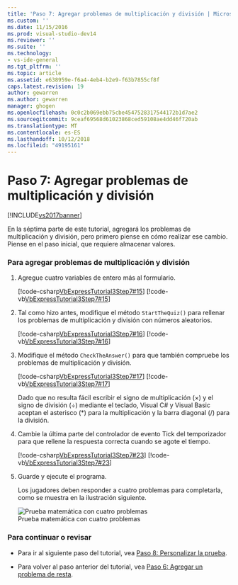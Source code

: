 ```yaml
---
title: 'Paso 7: Agregar problemas de multiplicación y división | Microsoft Docs'
ms.custom: ''
ms.date: 11/15/2016
ms.prod: visual-studio-dev14
ms.reviewer: ''
ms.suite: ''
ms.technology:
- vs-ide-general
ms.tgt_pltfrm: ''
ms.topic: article
ms.assetid: e638959e-f6a4-4eb4-b2e9-f63b7855cf8f
caps.latest.revision: 19
author: gewarren
ms.author: gewarren
manager: ghogen
ms.openlocfilehash: 0c0c2b069ebb75cbe4547528317544172b1d7ae2
ms.sourcegitcommit: 9ceaf69568d61023868ced59108ae4dd46f720ab
ms.translationtype: MT
ms.contentlocale: es-ES
ms.lasthandoff: 10/12/2018
ms.locfileid: "49195161"
---
```

# <a name="step-7-add-multiplication-and-division-problems"></a>Paso 7: Agregar problemas de multiplicación y división
[!INCLUDE[vs2017banner](../includes/vs2017banner.md)]

En la séptima parte de este tutorial, agregará los problemas de multiplicación y división, pero primero piense en cómo realizar ese cambio. Piense en el paso inicial, que requiere almacenar valores.  
  
### <a name="to-add-multiplication-and-division-problems"></a>Para agregar problemas de multiplicación y división  
  
1.  Agregue cuatro variables de entero más al formulario.  
  
     [!code-csharp[VbExpressTutorial3Step7#15](../snippets/csharp/VS_Snippets_VBCSharp/vbexpresstutorial3step7/cs/form1.cs#15)]
     [!code-vb[VbExpressTutorial3Step7#15](../snippets/visualbasic/VS_Snippets_VBCSharp/vbexpresstutorial3step7/vb/form1.vb#15)]  
  
2.  Tal como hizo antes, modifique el método `StartTheQuiz()` para rellenar los problemas de multiplicación y división con números aleatorios.  
  
     [!code-csharp[VbExpressTutorial3Step7#16](../snippets/csharp/VS_Snippets_VBCSharp/vbexpresstutorial3step7/cs/form1.cs#16)]
     [!code-vb[VbExpressTutorial3Step7#16](../snippets/visualbasic/VS_Snippets_VBCSharp/vbexpresstutorial3step7/vb/form1.vb#16)]  
  
3.  Modifique el método `CheckTheAnswer()` para que también compruebe los problemas de multiplicación y división.  
  
     [!code-csharp[VbExpressTutorial3Step7#17](../snippets/csharp/VS_Snippets_VBCSharp/vbexpresstutorial3step7/cs/form1.cs#17)]
     [!code-vb[VbExpressTutorial3Step7#17](../snippets/visualbasic/VS_Snippets_VBCSharp/vbexpresstutorial3step7/vb/form1.vb#17)]  
  
     Dado que no resulta fácil escribir el signo de multiplicación (×) y el signo de división (÷) mediante el teclado, Visual C# y Visual Basic aceptan el asterisco (*) para la multiplicación y la barra diagonal (/) para la división.  
  
4.  Cambie la última parte del controlador de evento Tick del temporizador para que rellene la respuesta correcta cuando se agote el tiempo.  
  
     [!code-csharp[VbExpressTutorial3Step7#23](../snippets/csharp/VS_Snippets_VBCSharp/vbexpresstutorial3step7/cs/form1.cs#23)]
     [!code-vb[VbExpressTutorial3Step7#23](../snippets/visualbasic/VS_Snippets_VBCSharp/vbexpresstutorial3step7/vb/form1.vb#23)]  
  
5.  Guarde y ejecute el programa.  
  
     Los jugadores deben responder a cuatro problemas para completarla, como se muestra en la ilustración siguiente.  
  
     ![Prueba matemática con cuatro problemas](../ide/media/express-finishedquiz.png "Express_FinishedQuiz")  
Prueba matemática con cuatro problemas  
  
### <a name="to-continue-or-review"></a>Para continuar o revisar  
  
-   Para ir al siguiente paso del tutorial, vea [Paso 8: Personalizar la prueba](../ide/step-8-customize-the-quiz.md).  
  
-   Para volver al paso anterior del tutorial, vea [Paso 6: Agregar un problema de resta](../ide/step-6-add-a-subtraction-problem.md).




